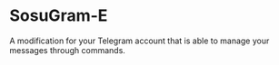 # SosuGram-E
A modification for your Telegram account that is able to manage your messages through commands.

